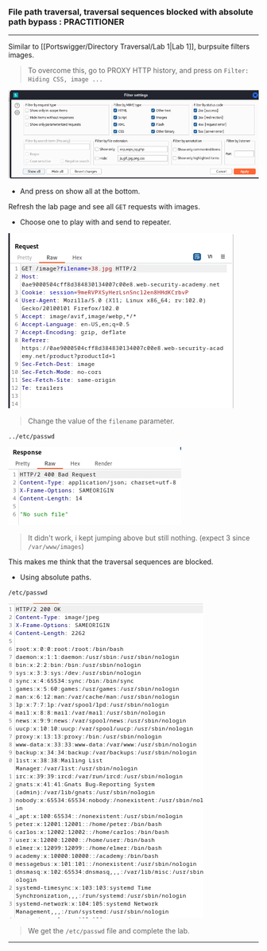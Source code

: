 
### File path traversal, traversal sequences blocked with absolute path bypass : PRACTITIONER

---

Similar to [[Portswigger/Directory Traversal/Lab 1|Lab 1]], burpsuite filters images.

> To overcome this, go to PROXY HTTP history, and press on `Filter: Hiding CSS, image ...`

![show-all](./screenshots/show-all.png)
- And press on show all at the bottom.

Refresh the lab page and see all `GET` requests with images.
- Choose one to play with and send to repeater.

![lab2-get-req](./screenshots/get-req.png)

> Change the value of the `filename` parameter.
```
../etc/passwd
```

![err-400](./screenshots/err-400.png)

> It didn't work, i kept jumping above but still nothing. (expect 3 since `/var/www/images`)

This makes me think that the traversal sequences are blocked.
- Using absolute paths.
```
/etc/passwd
```

![etc-passwd](./screenshots/etc-passwd.png)

> We get the `/etc/passwd` file and complete the lab.

---
